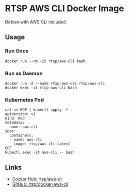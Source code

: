 # RTSP AWS CLI Docker Image

Debian with AWS CLI included.


## Usage


### Run Once

```ShellSession
docker run --rm -it rtsp/aws-cli bash
```


### Run as Daemon

```ShellSession
docker run -d --name rtsp-aws-cli rtsp/aws-cli
docker exec -it rtsp-aws-cli bash
```


### Kubernetes Pod

```ShellSession
cat << EOF | kubectl apply -f -
apiVersion: v1
kind: Pod
metadata:
  name: aws-cli
spec:
  containers:
  - name: aws-cli
    image: rtsp/aws-cli:latest
EOF
kubectl exec -it aws-cli -- bash
```


## Links

- [Docker Hub: rtsp/aws-cli](https://hub.docker.com/r/rtsp/aws-cli)
- [GitHub: rtsp/docker-aws-cli](https://github.com/rtsp/docker-aws-cli)
